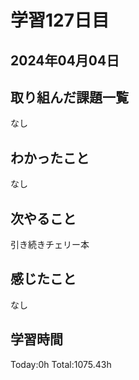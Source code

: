 # 学習127日目
## 2024年04月04日
## 取り組んだ課題一覧
なし
## わかったこと
なし
## 次やること
引き続きチェリー本
## 感じたこと
なし
## 学習時間
 Today:0h
 Total:1075.43h
